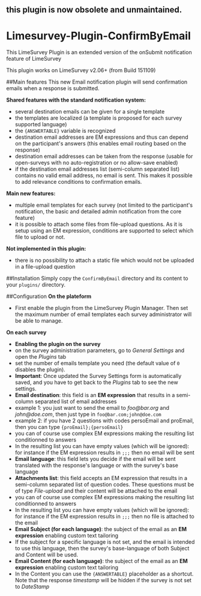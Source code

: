 ## this plugin is now obsolete and unmaintained.

# Limesurvey-Plugin-ConfirmByEmail
This LimeSurvey Plugin is an extended version of the onSubmit notification feature of LimeSurvey

This plugin works on LimeSurvey v2.06+ (from Build 151109)

##Main features
This new Email notification plugin will send confirmation emails when a response is submitted.

__Shared features with the standard notification system:__
* several destination emails can be given for a single template
* the templates are localized (a template is proposed for each survey supported language)
* the `{ANSWERTABLE}` variable is recognized
* destination email addresses are EM expressions and thus can depend on the participant's answers (this enables email routing based on the response)
* destination email addresses can be taken from the response (usable for open-surveys with no auto-registration or no allow-save enabled)
* if the destination email addresses list (semi-column separated list) contains no valid email address, no email is sent. This makes it possible to add relevance conditions to confirmation emails. 
 
__Main new features:__
* multiple email templates for each survey (not limited to the participant's notification, the basic and detailed admin notification from the core feature)
* it is possible to attach some files from file-upload questions. As it is setup using an EM expression, conditions are supported to select which file to upload or not.

__Not implemented in this plugin:__
* there is no possibility to attach a static file which would not be uploaded in a file-upload question

##Installation
Simply copy the `ConfirmByEmail` directory and its content to your `plugins/` directory.

##Configuration
__On the plateform__
* First enable the plugin from the LimeSurvey Plugin Manager.
Then set the maximum number of email templates each survey administrator will be able to manage.

__On each survey__
* __Enabling the plugin on the survey__
 * on the survey administration parameters, go to _General Settings_ and open the _Plugins_ tab
 * set the number of emails template you need (the default value of `0` disables the plugin).
  * __Important__: Once updated the Survey Settings form is automatically saved, and you have to get back to the *Plugins* tab to see the new settings.
* __Email destination__: this field is an __EM expression__ that results in a semi-column separated list of email addresses
 * example 1: you just want to send the email to _foo@bar.org_ and _john@doe.com_, then just type in `foo@bar.com;john@doe.com` 
 * example 2: if you have 2 questions with codes persoEmail and proEmail, then you can type `{proEmail};{persoEmail}`
 * you can of course use complex EM expressions making the resulting list conditionned to answers
  * In the resulting list you can have empty values (which will be ignored): for instance if the EM expression results in `;;;` then no email will be sent
* __Email language__: this field lets you decide if the email will be sent translated with the response's language or with the survey's base language
* __Attachments list__: this field accepts an EM expression that results in a semi-column separated list of question codes. These questions must be of type _File-upload_ and their content will be attached to the email
 * you can of course use complex EM expressions making the resulting list conditionned to answers
 * In the resulting list you can have empty values (which will be ignored): for instance if the EM expression results in `;;;` then no file is attached to the email
* __Email Subject (for each language)__: the subject of the email as an __EM expression__ enabling custom text tailoring
 * If the subject for a specific language is not set, and the email is intended to use this language, then the survey's base-language of both Subject and Content will be used.
* __Email Content (for each language)__: the subject of the email as an __EM expression__ enabling custom text tailoring
 * In the Content you can use the `{ANSWERTABLE}` placeholder as a shortcut. Note that the response _timestamp_ will be hidden if the survey is not set to _DateStamp_
 
 
